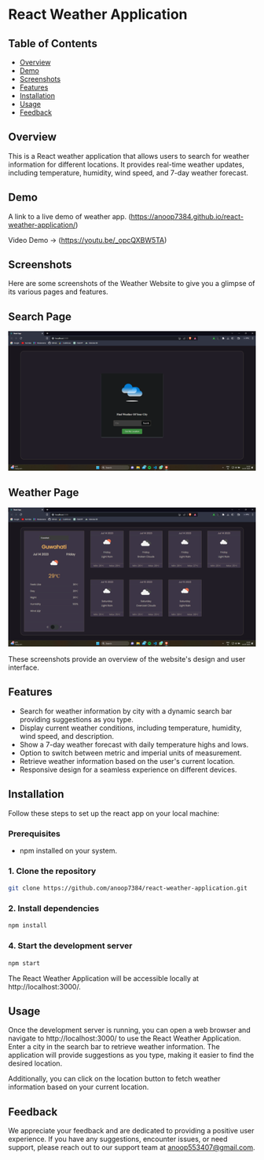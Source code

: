 # React Weather Application

## Table of Contents

- [Overview](#overview)
- [Demo](#demo)
- [Screenshots](#screenshots)
- [Features](#features)
- [Installation](#installation)
- [Usage](#usage)
- [Feedback](#feedback)


## Overview

This is a React weather application that allows users to search for weather information for different locations. It provides real-time weather updates, including temperature, humidity, wind speed, and 7-day weather forecast.

## Demo

A link to a live demo of weather app.
(https://anoop7384.github.io/react-weather-application/)

Video Demo -> (https://youtu.be/_opcQXBW5TA)



## Screenshots

Here are some screenshots of the Weather Website to give you a glimpse of its various pages and features.

## Search Page
![Search Page](screenshots/search_page.png)

## Weather Page
![Weather Page](screenshots/weather_page.png)

These screenshots provide an overview of the website's design and user interface.

## Features

- Search for weather information by city  with a dynamic search bar providing suggestions as you type.
- Display current weather conditions, including temperature, humidity, wind speed, and description.
- Show a 7-day weather forecast with daily temperature highs and lows.
- Option to switch between metric and imperial units of measurement.
- Retrieve weather information based on the user's current location.
- Responsive design for a seamless experience on different devices.

## Installation

Follow these steps to set up the react app on your local machine:

### Prerequisites

- npm installed on your system.

### 1. Clone the repository
```bash
git clone https://github.com/anoop7384/react-weather-application.git
```



### 2. Install dependencies
```bash
npm install
```

### 4. Start the development server
```bash
npm start
```
The React Weather Application will be accessible locally at http://localhost:3000/.



## Usage

Once the development server is running, you can open a web browser and navigate to http://localhost:3000/ to use the React Weather Application. Enter a city in the search bar to retrieve weather information. The application will provide suggestions as you type, making it easier to find the desired location. 

Additionally, you can click on the location button to fetch weather information based on your current location.










## Feedback
We appreciate your feedback and are dedicated to providing a positive user experience. If you have any suggestions, encounter issues, or need support, please reach out to our support team at anoop553407@gmail.com.



